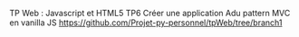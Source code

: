 TP Web : Javascript et HTML5
TP6 Créer une application Adu pattern MVC en vanilla JS
https://github.com/Projet-py-personnel/tpWeb/tree/branch1

